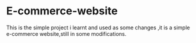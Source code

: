 # E-commerce-website
This is the simple project i learnt and used as some changes ,it is a simple e-commerce website,still in some modifications.
